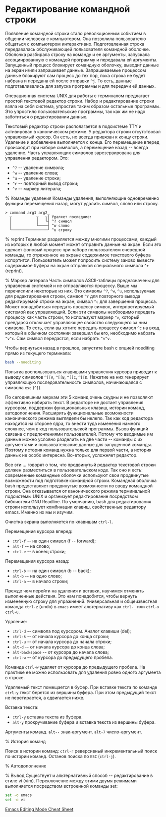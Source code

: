 # Редактирование командной строки

Появление командной строки стало революционным событием в общении человека с компьютером.
Она позволила пользователю общаться с компьютером интерактивно.
Подготовленная строка передавалась обслуживающей пользователя командной оболочке.
Оболочка разбирала строку на команду и ее аргументы, запускала ассоциированную с командой программу и передавала ей аргументы.
Запущенный процесс блокирует командную оболочку, выводит данные на экран и/или запрашивает данные.
Запрашиваемые процессом данные блокируют сам процесс до тех пор, пока строка не будет набрана и передана ей после отправки `^j`.
То есть, данные подготавливались для запуска программы и для передачи ей данных.

Операционная система UNIX для работы с терминалом предлагает простой текстовой редактор строки.
Набор и редактирование строки взяла на себя система, упростив таким образом остальные программы.
Это упростило пользовательские программы, так как им не надо заботиться о редактировании данных.

Текстовый редактор строки располагается в подсистеме TTY и активирован в каноническом режиме.
У редактора строки отсутствовал управляемый курсор.
Он есть, но всегда привязан к концу строки.
Удаление и добавление выполняется с конца.
Его перемещение вперед происходит при наборе символов, а перемещение назад -- всегда удаление.
Часть управляющих символов зарезервирована для управления редактором.
Это:
* `^?` -- удаление символа;
* `^w` -- удаление слова;
* `^u` -- удаление строки;
* `^r` -- повторный вывод строки;
* `^v` -- маркер литерала;

% Команды удаления
Команды удаления, выполняющие одновременно функции перемещения назад, могут удалить символ, слово или строку.
```
> command arg1 arg2_
  ┬           ┬   ┬│ Удаляет последние:
  │           │   └┤ ^? символ
  │           └────┤ ^w слово
  └────────────────┘ ^u строку
```

% reprint
Терминал разделяется между многими процессами, каждый из которых в любой момент может отправить данные на экран.
Если это сделает фоновый процесс при наборе пользователем очередной команды, то отраженное на экране содержимое текстового буфера испортится.
Пользователь может попросить систему заново вывести содержимое буфера на экран отправкой специального символа `^r` (reprint).

% Маркер литерала
Часть символов ASCII-таблицы предназначены для управления системой и не отправляются процессу.
Выше мы перечислили некоторые из них.
Это символы `^?`, `^w`, `^u`, используемые для редактирования строки, символ `^r` для повторного вывода редактируемой строки на экран, символ `^c` для завершения процесса.
Может понадобиться передать процессу символ, интерпретируемый системой как управляющий.
Если эти символы необходимо передать процессу как часть строки, то используют маркер `^v`, который превдаряя отключает управляющее свойство следующего за ним символа.
То есть, если вы хотите передать процессу символ `^c` на вход, который в обычном состоянии завершил бы его, необходимо набрать `^v^c`.
Сам символ передастся, если набрать `^v^v`.

Чтобы вернуться назад в прошлое, запустите bash с опцией noediting прямо из текущего терминала:
```bash
bash --noediting
```
Попытка воспользоваться клавишами управления курсора приводит к выводу символов `^[[A`, `^[[B`, `^[[C`, `^[[D`.
Нажатие на них генерирует управляющую последовательность символов, начинающаяся с символа `esc` (`^[`).

По сегодняшним меркам эти 5 команд очень скудны и не позволяют эффективно набирать текст.
В редакторе не достает управления курсором, поддержки функциональных клавиш, истории команд, автодополнения.
Расширить функциональные возможности канонического режима выглядели бы нелепо.
Так как код редактора находится на стороне ядра, то внести туда изменения намного сложнее, чем в код пользовательской программы.
Вызов функций связана с предпочтениями пользователей.
Потому что вводимые им данные можно условно разделить на две части -- команды с их аргументами и пользовательские данные для запущенной команды.
Поэтому история команд нужна только для первой части, а история данных не особо интересна.
Во-вторых, усложняет редактор.

Все эти ... говорят о том, что продвинутый редактор текстовой строки должен разместиться в пользовательском коде.
Так оно и есть: современные командные оболочки используют свои продвинутые возможности под подготовке командной строки.
Командная оболочка bash предоставляет продвинутые возможности по вводу командной строки.
Она отказывается от канонического режима терминальной подсистемы UNIX и организует редактирование посредством библиотеки GNU Readline.
По умолчанию, bash для редактирования строки использует комбинации клавиш, свойственные редактору emacs.
Именно их мы и изучим.

Очистка экрана выполняется по клавишам `ctrl-l`.

Перемещения курсора вперед:
* `ctrl-f` -- на один символ (f -- forward);
* `alt-f`  -- на слово;
* `ctrl-e` -- в конец строки;

Перемещения курсора назад:
* `ctrl-b` -- на один символ (b -- back);
* `alt-b`  -- на одно слово;
* `ctrl-a` -- в начало строки;

Прежде чем перейти на удаления и вставки, научимся отменять выполненные действия.
Это нам понадобится, чтобы вернуть измененную строку для упражнений.
Универсальная и общеизвестная команда `ctrl-z` (undo) в `emacs` имеет альтернативу как `ctrl-_` или `ctrl-x ctrl-u`.

Удаление:
* `ctrl-d` -- символа под курсором. Аналог клавиши (del);
* `ctrl-k` -- от начала курсора до конца строки;
* `ctrl-u` -- от начала курсора до начала строки;
* `alt-d`  -- от начала курсора до конца слова;
* `alt-backspace` -- от курсора до начала слова;
* `ctrl-w` -- от курсора до предыдущего пробела.

Команда `ctrl-w` удаляет от курсора до предыдущего пробела.
На практике ее можно использовать для удаления ровно одного аргумента в строке.

Удаляемый текст помещается в буфер.
При вставке текста по команде `ctrl-y` текст берется из вершины буфера.
При этом предыдущий текст не перетирается, а сдвигается ниже.

Вставка текста:
* `ctrl-y` вставка текста из буфера.
* `alt-y`  прокручивание буфера и вставка текста из вершины буфера.

Аргументы команд.
`alt--` знак-аргумент.
`alt-7` число-аргумент.

% История команд

Поиск в истории команд:
`ctrl-r` реверсивный инкрементальный поиск по истории команд. Останов поиска по `ESC` (`ctrl-j`).

% Автодополнение

% Вывод
Существует и альтернативный способ -- редактирование в стиле vi (vim).
Переключение между этими двумя режимами выполняется посредством встроенной команды set:
```bash
set -o emacs
set -o vi
```

[Emacs Editing Mode Cheat Sheet](https://catonmat.net/ftp/readline-emacs-editing-mode-cheat-sheet.txt)
